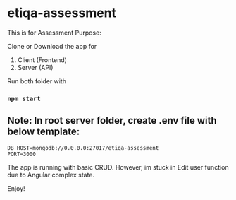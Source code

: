 # etiqa-assessment

This is for Assessment Purpose:

Clone or Download the app for

1) Client (Frontend)
2) Server (API)

Run both folder with 

### `npm start`

## Note: In root server folder, create .env file with below template:

```
DB_HOST=mongodb://0.0.0.0:27017/etiqa-assessment
PORT=3000
```


The app is running with basic CRUD. However, im stuck in Edit user function due to Angular complex state.

Enjoy!

